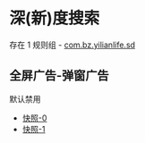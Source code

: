 # 深(新)度搜索

存在 1 规则组 - [com.bz.yilianlife.sd](/src/apps/com.bz.yilianlife.sd.ts)

## 全屏广告-弹窗广告

默认禁用

- [快照-0](https://i.gkd.li/import/13766176)
- [快照-1](https://i.gkd.li/import/14142578)
